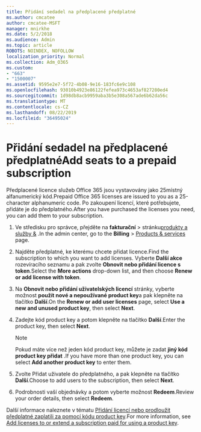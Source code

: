```yaml
---
title: Přidání sedadel na předplacené předplatné
ms.author: cmcatee
author: cmcatee-MSFT
manager: mnirkhe
ms.date: 5/2/2018
ms.audience: Admin
ms.topic: article
ROBOTS: NOINDEX, NOFOLLOW
localization_priority: Normal
ms.collection: Adm_O365
ms.custom:
- "663"
- "1500007"
ms.assetid: 9595e2e7-5f72-4b08-9e16-183fc6e9c108
ms.openlocfilehash: 93010b4923e86122fefea973c4653af827280ed4
ms.sourcegitcommit: 1d98db8acb9959aba3b5e308a567ade6b62da56c
ms.translationtype: MT
ms.contentlocale: cs-CZ
ms.lasthandoff: 08/22/2019
ms.locfileid: "36495024"
---
```

# <a name="add-seats-to-a-prepaid-subscription"></a><span data-ttu-id="af095-102">Přidání sedadel na předplacené předplatné</span><span class="sxs-lookup"><span data-stu-id="af095-102">Add seats to a prepaid subscription</span></span>

<span data-ttu-id="af095-103">Předplacené licence služeb Office 365 jsou vystavovány jako 25místný alfanumerický kód.</span><span class="sxs-lookup"><span data-stu-id="af095-103">Prepaid Office 365 licenses are issued to you as a 25-character alphanumeric code.</span></span> <span data-ttu-id="af095-104">Po zakoupení licencí, které potřebujete, přidáte je do předplatného.</span><span class="sxs-lookup"><span data-stu-id="af095-104">After you have purchased the licenses you need, you can add them to your subscription.</span></span> 

1. <span data-ttu-id="af095-105">Ve středisku pro správce, přejděte na **fakturační** > stránku[produkty a služby &](https://go.microsoft.com/fwlink/p/?linkid=842054) .</span><span class="sxs-lookup"><span data-stu-id="af095-105">In the admin center, go to the **Billing** > [Products & services](https://go.microsoft.com/fwlink/p/?linkid=842054) page.</span></span>

2. <span data-ttu-id="af095-106">Najděte předplatné, ke kterému chcete přidat licence.</span><span class="sxs-lookup"><span data-stu-id="af095-106">Find the subscription to which you want to add licenses.</span></span> <span data-ttu-id="af095-107">Vyberte **Další akce** rozevíracího seznamu a pak zvolte **Obnovit nebo přidání licence s token**.</span><span class="sxs-lookup"><span data-stu-id="af095-107">Select the **More actions** drop-down list, and then choose **Renew or add license with token**.</span></span>

3. <span data-ttu-id="af095-108">Na **Obnovit nebo přidání uživatelských licencí** stránky, vyberte možnost **použít nové a nepoužívané product key**a pak klepněte na tlačítko **Další**.</span><span class="sxs-lookup"><span data-stu-id="af095-108">On the **Renew or add user licenses** page, select **Use a new and unused product key**, then select **Next**.</span></span>

4. <span data-ttu-id="af095-109">Zadejte kód product key a potom klepněte na tlačítko **Další**.</span><span class="sxs-lookup"><span data-stu-id="af095-109">Enter the product key, then select **Next**.</span></span>

    > [!NOTE]
    > <span data-ttu-id="af095-110">Pokud máte více než jeden kód product key, můžete je zadat **jiný kód product key přidat** .</span><span class="sxs-lookup"><span data-stu-id="af095-110">If you have more than one product key, you can select **Add another product key** to enter them.</span></span>

5. <span data-ttu-id="af095-111">Zvolte Přidat uživatele do předplatného, a pak klepněte na tlačítko **Další**.</span><span class="sxs-lookup"><span data-stu-id="af095-111">Choose to add users to the subscription, then select **Next**.</span></span>

6. <span data-ttu-id="af095-112">Podrobnosti vaší objednávky a potom vyberte možnost **Redeem**.</span><span class="sxs-lookup"><span data-stu-id="af095-112">Review your order details, then select **Redeem**.</span></span>

<span data-ttu-id="af095-113">Další informace naleznete v tématu [Přidání licencí nebo prodloužit předplatné zaplatili za pomocí kódu product key](https://docs.microsoft.com/office365/admin/misc/add-licenses-using-product-key).</span><span class="sxs-lookup"><span data-stu-id="af095-113">For more information, see [Add licenses to or extend a subscription paid for using a product key](https://docs.microsoft.com/office365/admin/misc/add-licenses-using-product-key).</span></span>